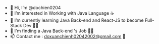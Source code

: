 - 👋 Hi, I’m @dochien0204
- 👀 I’m interested in Working with Java Language ☕
- 🌱 I’m currently learning Java Back-end and React-JS to become Full-Stack Dev 🌟😊
- 💞️ I'm finding a Java Back-end 's Job 👨‍💼
- 📫 Contact me : doxuanchienh02042002@gmail.com 💼

<!---
dochien0204/dochien0204 is a ✨ special ✨ repository because its `README.md` (this file) appears on your GitHub profile.
You can click the Preview link to take a look at your changes.
--->
